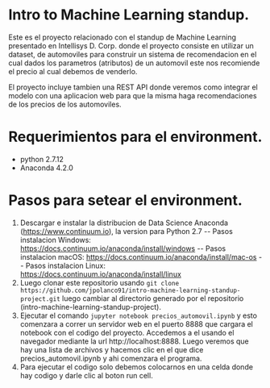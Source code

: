 # Intro to Machine Learning standup.

Este es el proyecto relacionado con el standup de Machine Learning presentado en Intellisys D. Corp. donde el proyecto consiste en utilizar un dataset, de automoviles para construir un sistema de recomendacion en el cual dados los parametros (atributos) de un automovil este nos recomiende el precio al cual debemos de venderlo.

El proyecto incluye tambien una REST API donde veremos como integrar el modelo con una aplicacion web para que la misma haga recomendaciones de los precios de los automoviles.

# Requerimientos para el environment.

  - python 2.7.12
  - Anaconda 4.2.0

# Pasos para setear el environment.

1. Descargar e instalar la distribucion de Data Science Anaconda (https://www.continuum.io), la version para Python 2.7
  -- Pasos instalacion Windows: https://docs.continuum.io/anaconda/install/windows
  -- Pasos instalacion macOS: https://docs.continuum.io/anaconda/install/mac-os
  -- Pasos instalacion Linux: https://docs.continuum.io/anaconda/install/linux
2. Luego clonar este repositorio usando ```git clone https://github.com/jpolanco91/intro-machine-learning-standup-project.git``` luego cambiar al directorio generado por el repositorio (intro-machine-learning-standup-project).
3. Ejecutar el comando ```jupyter notebook precios_automovil.ipynb``` y esto comenzara a correr un servidor web en el puerto 8888 que cargara el notebook con el codigo del proyecto. Accedemos a el usando el navegador mediante la url http://localhost:8888. Luego veremos que hay una lista de archivos y hacemos clic en el que dice precios_automovil.ipynb y ahi comenzara el programa.
4. Para ejecutar el codigo solo debemos colocarnos en una celda donde hay codigo y darle clic al boton run cell.
